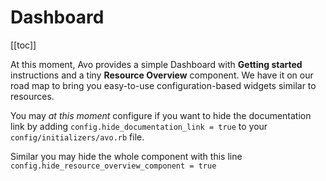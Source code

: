 # Dashboard

[[toc]]

At this moment, Avo provides a simple Dashboard with **Getting started** instructions and a tiny **Resource Overview** component. We have it on our road map to bring you easy-to-use configuration-based widgets similar to resources.

You may *at this moment* configure if you want to hide the documentation link by adding `config.hide_documentation_link = true` to your `config/initializers/avo.rb` file.

Similar you may hide the whole component with this line `config.hide_resource_overview_component = true`
